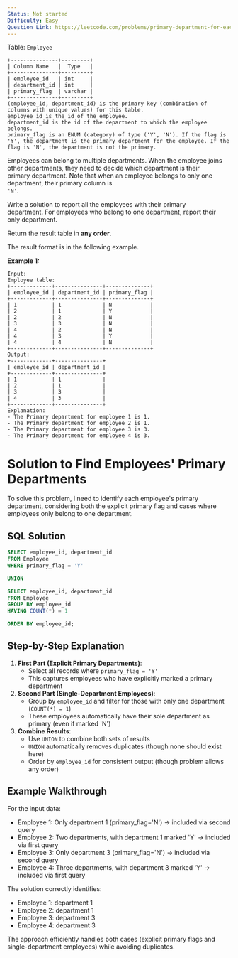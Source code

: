 ```yaml
---
Status: Not started
Difficulty: Easy
Question Link: https://leetcode.com/problems/primary-department-for-each-employee/
---
```

Table: `Employee`

```Plain
+---------------+---------+
| Column Name   |  Type   |
+---------------+---------+
| employee_id   | int     |
| department_id | int     |
| primary_flag  | varchar |
+---------------+---------+
(employee_id, department_id) is the primary key (combination of columns with unique values) for this table.
employee_id is the id of the employee.
department_id is the id of the department to which the employee belongs.
primary_flag is an ENUM (category) of type ('Y', 'N'). If the flag is 'Y', the department is the primary department for the employee. If the flag is 'N', the department is not the primary.
```

Employees can belong to multiple departments. When the employee joins  
other departments, they need to decide which department is their  
primary department. Note that when an employee belongs to only one  
department, their primary column is  
`'N'`.

Write a solution to report all the employees with their primary  
department. For employees who belong to one department, report their  
only department.  

Return the result table in **any order**.

The result format is in the following example.

**Example 1:**

```Plain
Input:
Employee table:
+-------------+---------------+--------------+
| employee_id | department_id | primary_flag |
+-------------+---------------+--------------+
| 1           | 1             | N            |
| 2           | 1             | Y            |
| 2           | 2             | N            |
| 3           | 3             | N            |
| 4           | 2             | N            |
| 4           | 3             | Y            |
| 4           | 4             | N            |
+-------------+---------------+--------------+
Output:
+-------------+---------------+
| employee_id | department_id |
+-------------+---------------+
| 1           | 1             |
| 2           | 1             |
| 3           | 3             |
| 4           | 3             |
+-------------+---------------+
Explanation:
- The Primary department for employee 1 is 1.
- The Primary department for employee 2 is 1.
- The Primary department for employee 3 is 3.
- The Primary department for employee 4 is 3.
```

# Solution to Find Employees' Primary Departments

To solve this problem, I need to identify each employee's primary department, considering both the explicit primary flag and cases where employees only belong to one department.

## SQL Solution

```SQL
SELECT employee_id, department_id
FROM Employee
WHERE primary_flag = 'Y'

UNION

SELECT employee_id, department_id
FROM Employee
GROUP BY employee_id
HAVING COUNT(*) = 1

ORDER BY employee_id;
```

## Step-by-Step Explanation

1. **First Part (Explicit Primary Departments)**:
    - Select all records where `primary_flag = 'Y'`
    - This captures employees who have explicitly marked a primary department
2. **Second Part (Single-Department Employees)**:
    - Group by `employee_id` and filter for those with only one department (`COUNT(*) = 1`)
    - These employees automatically have their sole department as primary (even if marked 'N')
3. **Combine Results**:
    - Use `UNION` to combine both sets of results
    - `UNION` automatically removes duplicates (though none should exist here)
    - Order by `employee_id` for consistent output (though problem allows any order)

## Example Walkthrough

For the input data:

- Employee 1: Only department 1 (primary_flag='N') → included via second query
- Employee 2: Two departments, with department 1 marked 'Y' → included via first query
- Employee 3: Only department 3 (primary_flag='N') → included via second query
- Employee 4: Three departments, with department 3 marked 'Y' → included via first query

The solution correctly identifies:

- Employee 1: department 1
- Employee 2: department 1
- Employee 3: department 3
- Employee 4: department 3

The approach efficiently handles both cases (explicit primary flags and single-department employees) while avoiding duplicates.